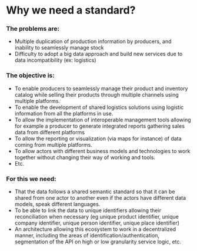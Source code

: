 # Why we need a standard?

### The problems are:

* Multiple duplication of production information by producers, and inability to seamlessly manage stock
* Difficulty to adopt a big data approach and build new services due to data incompatibility \(ex: logistics\)

### The objective is:

* To enable producers to seamlessly manage their product and inventory catalog while selling their products through multiple channels using multiple platforms.
* To enable the development of shared logistics solutions using logistic information from all the platforms in use.
* To allow the implementation of interoperable management tools allowing for example a producer to generate integrated reports gathering sales data from different platforms
* To allow the reporting or visualization \(via maps for instance\) of data coming from multiple platforms.
* To allow actors with different business models and technologies to work together without changing their way of working and tools.
* Etc.

### For this we need:

* That the data follows a shared semantic standard so that it can be shared from one actor to another even if the actors have different data models, speak different languages.
* To be able to link the data to unique identifiers allowing their reconciliation when necessary \(eg unique product identifier, unique company identifier, unique person identifier, unique place identifier\)
* An architecture allowing this ecosystem to work in a decentralized manner, including the areas of identification/authentication, segmentation of the API on high or low granularity service logic, etc.

